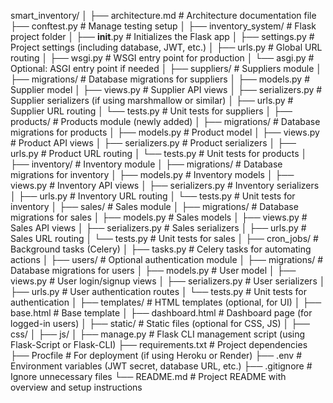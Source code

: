 smart_inventory/
│
├── architecture.md              # Architecture documentation file
├── conftest.py                  # Manage testing setup
│
├── inventory_system/            # Flask project folder
│   ├── __init__.py              # Initializes the Flask app
│   ├── settings.py              # Project settings (including database, JWT, etc.)
│   ├── urls.py                  # Global URL routing
│   ├── wsgi.py                  # WSGI entry point for production
│   └── asgi.py                  # Optional: ASGI entry point if needed
│
├── suppliers/                   # Suppliers module
│   ├── migrations/              # Database migrations for suppliers
│   ├── models.py                # Supplier model
│   ├── views.py                 # Supplier API views
│   ├── serializers.py           # Supplier serializers (if using marshmallow or similar)
│   ├── urls.py                  # Supplier URL routing
│   └── tests.py                 # Unit tests for suppliers
│
├── products/                    # Products module (newly added)
│   ├── migrations/              # Database migrations for products
│   ├── models.py                # Product model
│   ├── views.py                 # Product API views
│   ├── serializers.py           # Product serializers
│   ├── urls.py                  # Product URL routing
│   └── tests.py                 # Unit tests for products
│
├── inventory/                   # Inventory module
│   ├── migrations/              # Database migrations for inventory
│   ├── models.py                # Inventory models
│   ├── views.py                 # Inventory API views
│   ├── serializers.py           # Inventory serializers
│   ├── urls.py                  # Inventory URL routing
│   └── tests.py                 # Unit tests for inventory
│
├── sales/                       # Sales module
│   ├── migrations/              # Database migrations for sales
│   ├── models.py                # Sales models
│   ├── views.py                 # Sales API views
│   ├── serializers.py           # Sales serializers
│   ├── urls.py                  # Sales URL routing
│   └── tests.py                 # Unit tests for sales
│
├── cron_jobs/                   # Background tasks (Celery)
│   ├── tasks.py                 # Celery tasks for automating actions
│
├── users/                       # Optional authentication module
│   ├── migrations/              # Database migrations for users
│   ├── models.py                # User model
│   ├── views.py                 # User login/signup views
│   ├── serializers.py           # User serializers
│   ├── urls.py                  # User authentication routes
│   └── tests.py                 # Unit tests for authentication
│
├── templates/                   # HTML templates (optional, for UI)
│   ├── base.html                # Base template
│   ├── dashboard.html           # Dashboard page (for logged-in users)
│
├── static/                      # Static files (optional for CSS, JS)
│   ├── css/
│   ├── js/
│
├── manage.py                    # Flask CLI management script (using Flask-Script or Flask-CLI)
├── requirements.txt             # Project dependencies
├── Procfile                     # For deployment (if using Heroku or Render)
├── .env                         # Environment variables (JWT secret, database URL, etc.)
├── .gitignore                   # Ignore unnecessary files
└── README.md                    # Project README with overview and setup instructions
